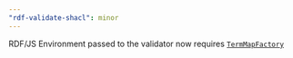 ```yaml
---
"rdf-validate-shacl": minor
---
```


RDF/JS Environment passed to the validator now requires [`TermMapFactory`](https://github.com/rdfjs-base/term-map/blob/master/Factory.js)
